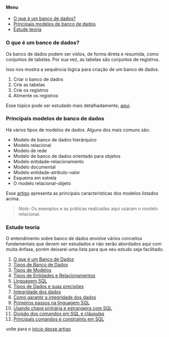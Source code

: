 <a id="inicio"></a>

#### Menu

- [O que é um banco de dados?](#o-que-é-um-banco-de-dados)
- [Principais modelos de banco de dados](#principais-modelos-de-banco-de-dados)
- [Estude teoria](#estude-teoria)

<a id="ancora1"></a>
### O que é um banco de dados?

Os banco de dados podem ser vistos, de forma direta e resumida, como conjuntos de tabelas. Por sua vez, as tabelas são conjuntos de registros.

Isso nos mostra a sequência lógica para criação de um banco de dados.

1. Criar o banco de dados
2. Crie as tabelas
3. Crie os registros
4. Alimente os registros

Esse tópico pode ser estudado mais detalhadamente, [aqui](https://www.devmedia.com.br/conceitos-fundamentais-de-banco-de-dados/1649).

### Principais modelos de banco de dados

Há vários tipos de modelos de dados. Alguns dos mais comuns são:

- Modelo de banco de dados hierárquico
- Modelo relacional
- Modelo de rede
- Modelo de banco de dados orientado para objetos
- Modelo entidade-relacionamento
- Modelo documental
- Modelo entidade-atributo-valor
- Esquema em estrela
- O modelo relacional-objeto


Esse [artigo](https://www.lucidchart.com/pages/pt/o-que-e-um-modelo-de-banco-de-dados) apresenta as principais características dos modelos listados acima.

> *Note:* Os exemplos e as práticas realizadas aqui usaram o modelo relacional.

### Estude teoria
O entendimento sobre banco de dados envolve vários conceitos fundamentais que devem ser estudados e não serão abordados aqui com muita ênfase, porém deixarei uma lista para que seu estudo seja facilitado.


1. [O que é um Banco de Dados](https://www.devmedia.com.br/conceitos-fundamentais-de-banco-de-dados/1649)
2. [Tipos de Banco de Dados](https://www.lucidchart.com/pages/pt/o-que-e-um-modelo-de-banco-de-dados)
3. [Tipos de Modelos](https://www.devmedia.com.br/conceitos-fundamentais-de-banco-de-dados/1649)
4. [Tipos de Entidades e Relacionamentos](https://www.devmedia.com.br/modelo-entidade-relacionamento-mer-e-diagrama-entidade-relacionamento-der/14332)
5. [Linguagem SQL](https://www.devmedia.com.br/guia/guia-completo-de-sql/38314)
6. [Tipos de Dados e suas precisões](https://dev.mysql.com/doc/refman/8.0/en/data-types.html)
7. [Integridade dos dados](https://www.devmedia.com.br/integridade-de-dados-parte-01/8831)
8. [Como garantir a integridade dos dados](https://www.devmedia.com.br/criando-banco-e-tabelas-garantindo-a-integridade-dos-dados/24426)
9. [Primeiros passos na linguagem SQL](https://www.devmedia.com.br/introducao-a-linguagem-sql/40690)
10. [Usando chave primária e estrangeira com SQL](https://www.devmedia.com.br/sql-aprenda-a-utilizar-a-chave-primaria-e-a-chave-estrangeira/37636)
11. [Divisão dos comandos em SQL e cláusulas](https://programadoresdepre.com.br/comandos-sql-ddl-dml-dcl-tcl-dql-e-clausulas/)
12. [Principais comandos e constraints em SQL](https://blog.betrybe.com/desenvolvimento-web/comandos-sql/)

volte para o [inicio desse artigo](#inicio)